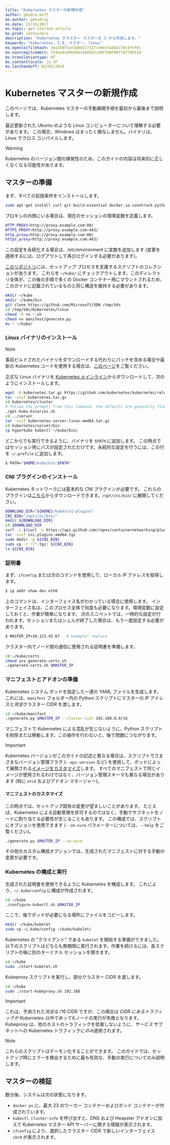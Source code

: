 ```yaml
---
title: "Kubernetes マスターの新規作成"
author: gkudra-msft
ms.author: gekudray
ms.date: 11/16/2017
ms.topic: get-started-article
ms.prod: containers
description: "Kubernetes クラスター マスターを 1 から作成します。"
keywords: "kubernetes, 1.9, マスター, linux"
ms.openlocfilehash: 3ea338f7af3dd921731fce0ec5a8b2cf8c4fef0c
ms.sourcegitcommit: f542e8c95b5bb31b05b7c88f598f00f76779b519
ms.translationtype: HT
ms.contentlocale: ja-JP
ms.lasthandoff: 02/01/2018
---
```

# <a name="kubernetes-master--from-scratch"></a>Kubernetes マスターの新規作成 #
このページでは、Kubernetes マスターの手動展開手順を最初から最後まで説明します。

最近更新された Ubuntu のような Linux コンピューターについて理解する必要があります。 この場合、Windows はまったく関与しません。バイナリは、Linux でクロス コンパイルします。


> [!Warning]  
> Kubernetes のバージョン間の揮発性のため、このガイドの内容は将来的に正しくなくなる可能性があります。


## <a name="preparing-the-master"></a>マスターの準備 ##
まず、すべての前提条件をインストールします。

```bash
sudo apt-get install curl git build-essential docker.io conntrack python2.7
```

プロキシの内側にいる場合は、現在のセッションの環境変数を定義します。
```bash
HTTP_PROXY=http://proxy.example.com:80/
HTTPS_PROXY=http://proxy.example.com:443/
http_proxy=http://proxy.example.com:80/
https_proxy=http://proxy.example.com:443/
```
この設定を永続化する場合は、/etc/environment に変数を追加します (変更を適用するには、ログアウトして再びログインする必要があります)。

[このリポジトリ](https://github.com/Microsoft/SDN/tree/master/Kubernetes/linux)には、セットアップ プロセスを支援するスクリプトのコレクションがあります。 これらを `~/kube/` にチェックアウトします。このディレクトリ全体が、この後の手順で多くの Docker コンテナー用にマウントされるため、このガイドに記載されているものと同じ構造を維持する必要があります。

```bash
mkdir ~/kube
mkdir ~/kube/bin
git clone https://github.com/Microsoft/SDN /tmp/k8s 
cd /tmp/k8s/Kubernetes/linux
chmod -R +x *.sh
chmod +x manifest/generate.py
mv * ~/kube/
```


### <a name="installing-the-linux-binaries"></a>Linux バイナリのインストール ###

> [!Note]  
> 事前ビルドされたバイナリをダウンロードする代わりにパッチを含める場合や最新の Kubernetes コードを使用する場合は、[このページ](./compiling-kubernetes-binaries.md)をご覧ください。

正式な Linux バイナリを [Kubernetes メインライン](https://github.com/kubernetes/kubernetes/releases/tag/v1.9.1)からダウンロードして、次のようにインストールします。

```bash
wget -O kubernetes.tar.gz https://github.com/kubernetes/kubernetes/releases/download/v1.9.1/kubernetes.tar.gz
tar -vxzf kubernetes.tar.gz 
cd kubernetes/cluster 
# follow the prompts from this command, the defaults are generally fine:
./get-kube-binaries.sh
cd ../server
tar -vxzf kubernetes-server-linux-amd64.tar.gz 
cd kubernetes/server/bin
cp hyperkube kubectl ~/kube/bin/
```

どこからでも実行できるように、バイナリを `$PATH` に追加します。 この時点ではセッション用にパスが設定されただけです。永続的な設定を行うには、この行を `~/.profile` に追加します。

```bash
$ PATH="$HOME/kube/bin:$PATH"
```

### <a name="install-cni-plugins"></a>CNI プラグインのインストール ###
Kubernetes ネットワークには基本的な CNI プラグインが必要です。 これらのプラグインは[こちら](https://github.com/containernetworking/plugins/releases)からダウンロードできます。`/opt/cni/bin/` に展開してください。

```bash
DOWNLOAD_DIR="${HOME}/kube/cni-plugins"
CNI_BIN="/opt/cni/bin/"
mkdir ${DOWNLOAD_DIR}
cd $DOWNLOAD_DIR
curl -L $(curl -s https://api.github.com/repos/containernetworking/plugins/releases/latest | grep browser_download_url | grep 'amd64.*tgz' | head -n 1 | cut -d '"' -f 4) -o cni-plugins-amd64.tgz
tar -xvzf cni-plugins-amd64.tgz
sudo mkdir -p ${CNI_BIN}
sudo cp -r !(*.tgz) ${CNI_BIN}
ls ${CNI_BIN}
```


### <a name="certificates"></a>証明書 ###
まず、`ifconfig` または次のコマンドを使用して、ローカル IP アドレスを取得します。

```bash
$ ip addr show dev eth0
```

上のコマンドは、インターフェイス名がわかっている場合に使用します。 インターフェイス名は、このプロセス全体で何度も必要になります。環境変数に設定しておくと、作業が簡単になります。 次のスニペットでは、一時的な設定が行われます。セッションまたはシェルが終了した場合は、もう一度設定する必要があります。

```bash
$ MASTER_IP=10.123.45.67   # example! replace
```

クラスター内でノード間の通信に使用される証明書を準備します。

```bash
cd ~/kube/certs
chmod u+x generate-certs.sh
./generate-certs.sh $MASTER_IP
```

### <a name="prepare-manifests--addons"></a>マニフェストとアドオンの準備 ###
Kubernetes システム ポッドを指定した一連の YAML ファイルを生成します。これには、`manifest` フォルダー内の Python スクリプトにマスターの IP アドレスと*完全*クラスター CIDR を渡します。

```bash
cd ~/kube/manifest
./generate.py $MASTER_IP --cluster-cidr 192.168.0.0/16
```

マニフェストで Kubernetes による混乱が生じないように、Python スクリプトを削除または移動します。この操作を行わないと、後で問題につながります。

> [!Important]  
> Kubernetes バージョンがこのガイドの記述と異なる場合は、スクリプトでさまざまなバージョン管理フラグ (`--api-version` など) を使用して、ポッドによって展開される[イメージをカスタマイズ](https://console.cloud.google.com/gcr/images/google-containers/GLOBAL/hyperkube-amd64)します。 すべてのマニフェストで同じイメージが使用されるわけではなく、バージョン管理スキーマも異なる場合があります (特に `etcd` およびアドオン マネージャー)。


#### <a name="manifest-customization"></a>マニフェストのカスタマイズ ####
この時点では、セットアップ固有の変更が望ましいことがあります。 たとえば、Kubernetes による自動管理を許可するのではなく、手動でサブネットをノードに割り当てる必要性が生じることもあります。 この構成では、スクリプトにオプションを使用できます (`--im-sure` パラメーターについては、`--help` をご覧ください)。

```bash
./generate.py $MASTER_IP --im-sure
```

その他のカスタム構成オプションでは、生成されたマニフェストに対する手動の変更が必要です。


### <a name="configure--run-kubernetes"></a>Kubernetes の構成と実行 ###
生成された証明書を使用できるように Kubernetes を構成します。 これにより、`~/.kube/config` に構成が作成されます。

```bash
cd ~/kube
./configure-kubectl.sh $MASTER_IP
```

ここで、後でポッドが必要になる場所にファイルをコピーします。

```bash
mkdir ~/kube/kubelet
sudo cp ~/.kube/config ~/kube/kubelet/
```

Kubernetes の "クライアント" である `kubelet` を開始する準備ができました。 以下のスクリプトはどちらも無期限に実行されます。作業を続けるには、各スクリプトの後に別のターミナル セッションを開きます。

```bash
cd ~/kube
sudo ./start-kubelet.sh
```

Kubeproxy スクリプトを実行し、部分クラスター CIDR を渡します。

```bash
cd ~/kube
sudo ./start-kubeproxy.sh 192.168
```


> [!Important]  
> これは、予測された*完全な* /16 CIDR ですが、この場合は *CIDR にあるトラフィックが Kubernetes 以外であっても*ノードの実行が失敗となります。 Kubeproxy は、他のホストのトラフィックを妨害しないように、*サービス* サブネットへの Kubernetes トラフィックに*のみ*適用されます。

> [!Note]  
> これらのスクリプトはデーモン化することができます。 このガイドでは、セットアップ時にエラーを検出するために最も有効な、手動の実行についてのみ説明します。


## <a name="verifying-the-master"></a>マスターの検証 ##
数分後、システムは次の状態になります。

  - `docker ps` に、最大 23 のワーカー コンテナーおよびポッド コンテナーが作成されています。
  - `kubectl cluster-info` を呼び出すと、DNS および Heapster アドオンに加えて Kubernetes マスター API サーバーに関する情報が表示されます。
  - `ifconfig` により、選択したクラスター CIDR で新しいインターフェイス `cbr0` が表示されます。

